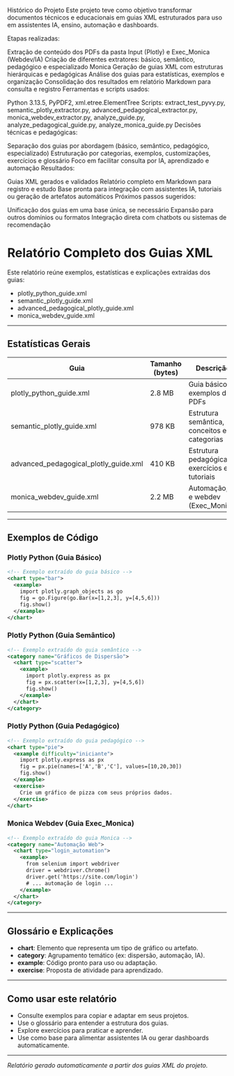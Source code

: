Histórico do Projeto
Este projeto teve como objetivo transformar documentos técnicos e educacionais em guias XML estruturados para uso em assistentes IA, ensino, automação e dashboards.

Etapas realizadas:

Extração de conteúdo dos PDFs da pasta Input (Plotly) e Exec_Monica (Webdev/IA)
Criação de diferentes extratores: básico, semântico, pedagógico e especializado Monica
Geração de guias XML com estruturas hierárquicas e pedagógicas
Análise dos guias para estatísticas, exemplos e organização
Consolidação dos resultados em relatório Markdown para consulta e registro
Ferramentas e scripts usados:

Python 3.13.5, PyPDF2, xml.etree.ElementTree
Scripts: extract_test_pyvy.py, semantic_plotly_extractor.py, advanced_pedagogical_extractor.py, monica_webdev_extractor.py, analyze_guide.py, analyze_pedagogical_guide.py, analyze_monica_guide.py
Decisões técnicas e pedagógicas:

Separação dos guias por abordagem (básico, semântico, pedagógico, especializado)
Estruturação por categorias, exemplos, customizações, exercícios e glossário
Foco em facilitar consulta por IA, aprendizado e automação
Resultados:

Guias XML gerados e validados
Relatório completo em Markdown para registro e estudo
Base pronta para integração com assistentes IA, tutoriais ou geração de artefatos automáticos
Próximos passos sugeridos:

Unificação dos guias em uma base única, se necessário
Expansão para outros domínios ou formatos
Integração direta com chatbots ou sistemas de recomendação

# Relatório Completo dos Guias XML

Este relatório reúne exemplos, estatísticas e explicações extraídas dos guias:
- plotly_python_guide.xml
- semantic_plotly_guide.xml
- advanced_pedagogical_plotly_guide.xml
- monica_webdev_guide.xml

---

## Estatísticas Gerais

| Guia                                 | Tamanho (bytes) | Descrição                                      |
|--------------------------------------|-----------------|------------------------------------------------|
| plotly_python_guide.xml              | 2.8 MB          | Guia básico, exemplos dos PDFs                  |
| semantic_plotly_guide.xml            | 978 KB          | Estrutura semântica, conceitos e categorias     |
| advanced_pedagogical_plotly_guide.xml| 410 KB          | Estrutura pedagógica, exercícios e tutoriais    |
| monica_webdev_guide.xml              | 2.2 MB          | Automação, IA e webdev (Exec_Monica)            |

---

## Exemplos de Código

### Plotly Python (Guia Básico)

```xml
<!-- Exemplo extraído do guia básico -->
<chart type="bar">
  <example>
    import plotly.graph_objects as go
    fig = go.Figure(go.Bar(x=[1,2,3], y=[4,5,6]))
    fig.show()
  </example>
</chart>
```

### Plotly Python (Guia Semântico)

```xml
<!-- Exemplo extraído do guia semântico -->
<category name="Gráficos de Dispersão">
  <chart type="scatter">
    <example>
      import plotly.express as px
      fig = px.scatter(x=[1,2,3], y=[4,5,6])
      fig.show()
    </example>
  </chart>
</category>
```

### Plotly Python (Guia Pedagógico)

```xml
<!-- Exemplo extraído do guia pedagógico -->
<chart type="pie">
  <example difficulty="iniciante">
    import plotly.express as px
    fig = px.pie(names=['A','B','C'], values=[10,20,30])
    fig.show()
  </example>
  <exercise>
    Crie um gráfico de pizza com seus próprios dados.
  </exercise>
</chart>
```

### Monica Webdev (Guia Exec_Monica)

```xml
<!-- Exemplo extraído do guia Monica -->
<category name="Automação Web">
  <chart type="login_automation">
    <example>
      from selenium import webdriver
      driver = webdriver.Chrome()
      driver.get('https://site.com/login')
      # ... automação de login ...
    </example>
  </chart>
</category>
```

---

## Glossário e Explicações

- **chart**: Elemento que representa um tipo de gráfico ou artefato.
- **category**: Agrupamento temático (ex: dispersão, automação, IA).
- **example**: Código pronto para uso ou adaptação.
- **exercise**: Proposta de atividade para aprendizado.

---

## Como usar este relatório

- Consulte exemplos para copiar e adaptar em seus projetos.
- Use o glossário para entender a estrutura dos guias.
- Explore exercícios para praticar e aprender.
- Use como base para alimentar assistentes IA ou gerar dashboards automaticamente.

---

*Relatório gerado automaticamente a partir dos guias XML do projeto.*
